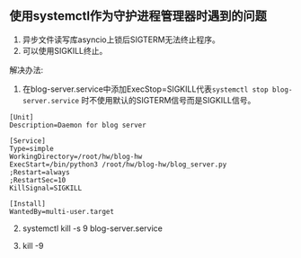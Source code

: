 ﻿## 使用systemctl作为守护进程管理器时遇到的问题
1. 异步文件读写库asyncio上锁后SIGTERM无法终止程序。
2. 可以使用SIGKILL终止。

解决办法:
1. 在blog-server.service中添加ExecStop=SIGKILL代表`systemctl stop blog-server.service`    时不使用默认的SIGTERM信号而是SIGKILL信号。

```systemd
[Unit]
Description=Daemon for blog server

[Service]
Type=simple
WorkingDirectory=/root/hw/blog-hw
ExecStart=/bin/python3 /root/hw/blog-hw/blog_server.py
;Restart=always
;RestartSec=10
KillSignal=SIGKILL

[Install]
WantedBy=multi-user.target
```

2. systemctl kill -s 9 blog-server.service

3. kill -9 <PID>
